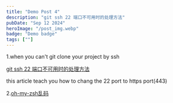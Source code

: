 ```yaml
---
title: "Demo Post 4"
description: "git ssh 22 端口不可用时的处理方法"
pubDate: "Sep 12 2024"
heroImage: "/post_img.webp"
badge: "Demo badge"
tags: [""]
---
```


  1.when you can't git clone your project by ssh</p>
    <a href="https://blog.csdn.net/weixin_33716154/article/details/86131098">git ssh 22 端口不可用时的处理方法</a>
      <p>this article teach you how to chang the 22 port to https port(443)</p>
  2.<a href="https://cloud.tencent.com/developer/article/1612798">oh-my-zsh乱码</a>